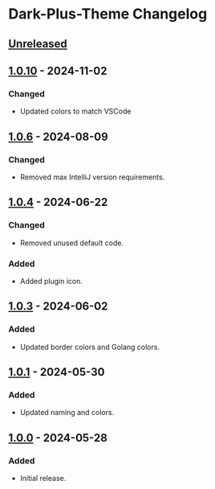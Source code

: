 <!-- Keep a Changelog guide -> https://keepachangelog.com -->

# Dark-Plus-Theme Changelog

## [Unreleased]

## [1.0.10] - 2024-11-02

### Changed

- Updated colors to match VSCode

## [1.0.6] - 2024-08-09

### Changed

- Removed max IntelliJ version requirements.

## [1.0.4] - 2024-06-22

### Changed

- Removed unused default code.

### Added

- Added plugin icon.

## [1.0.3] - 2024-06-02

### Added

- Updated border colors and Golang colors.

## [1.0.1] - 2024-05-30

### Added

- Updated naming and colors.

## [1.0.0] - 2024-05-28

### Added

- Initial release.

[Unreleased]: https://github.com/j-d-ha/Dark-Plus-Theme/compare/v1.0.10...HEAD
[1.0.10]: https://github.com/j-d-ha/Dark-Plus-Theme/compare/v1.0.6...v1.0.10
[1.0.6]: https://github.com/j-d-ha/Dark-Plus-Theme/compare/v1.0.4...v1.0.6
[1.0.4]: https://github.com/j-d-ha/Dark-Plus-Theme/compare/v1.0.3...v1.0.4
[1.0.3]: https://github.com/j-d-ha/Dark-Plus-Theme/compare/v1.0.1...v1.0.3
[1.0.1]: https://github.com/j-d-ha/Dark-Plus-Theme/compare/v1.0.0...v1.0.1
[1.0.0]: https://github.com/j-d-ha/Dark-Plus-Theme/commits/v1.0.0
